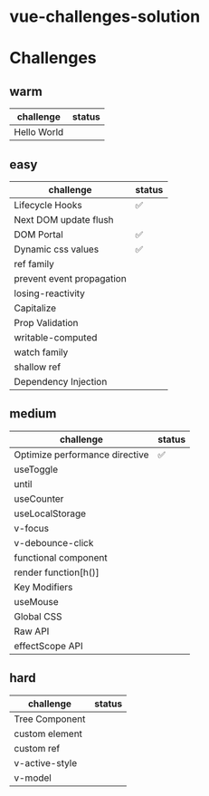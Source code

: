 # vue-challenges-solution

# Challenges

## warm

| challenge   | status |
| ----------- | ------ |
| Hello World |        |

## easy

| challenge                 | status |
| ------------------------- | ------ |
| Lifecycle Hooks           | ✅     |
| Next DOM update flush     |        |
| DOM Portal                | ✅     |
| Dynamic css values        | ✅     |
| ref family                |        |
| prevent event propagation |        |
| losing-reactivity         |        |
| Capitalize                |        |
| Prop Validation           |        |
| writable-computed         |        |
| watch family              |        |
| shallow ref               |        |
| Dependency Injection      |        |

## medium

| challenge                      | status |
| ------------------------------ | ------ |
| Optimize performance directive | ✅     |
| useToggle                      |        |
| until                          |        |
| useCounter                     |        |
| useLocalStorage                |        |
| v-focus                        |        |
| v-debounce-click               |        |
| functional component           |        |
| render function[h()]           |        |
| Key Modifiers                  |        |
| useMouse                       |        |
| Global CSS                     |        |
| Raw API                        |        |
| effectScope API                |        |

## hard

| challenge      | status |
| -------------- | ------ |
| Tree Component |        |
| custom element |        |
| custom ref     |        |
| v-active-style |        |
| v-model        |        |
